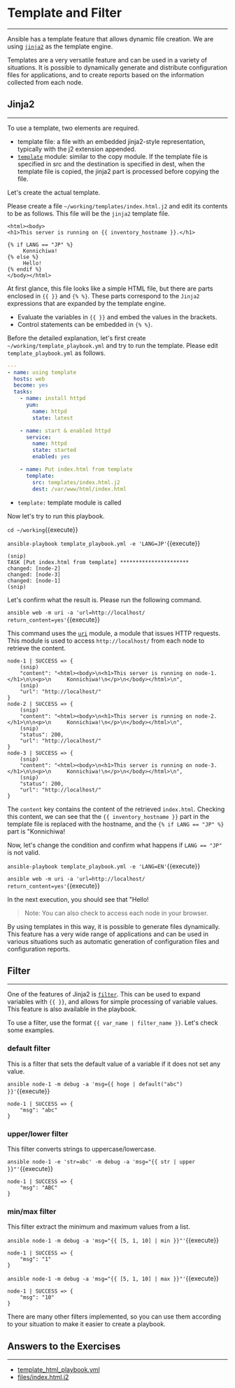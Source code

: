 # Template and Filter
---
Ansible has a template feature that allows dynamic file creation. We are using [`jinja2`](https://palletsprojects.com/p/jinja/) as the template engine.

Templates are a very versatile feature and can be used in a variety of situations. It is possible to dynamically generate and distribute configuration files for applications, and to create reports based on the information collected from each node.

## Jinja2 
---
To use a template, two elements are required.

- template file: a file with an embedded jinja2-style representation, typically with the j2 extension appended.
- [`template`](https://docs.ansible.com/ansible/latest/collections/ansible/builtin/template_module.html) module: similar to the copy module. If the template file is specified in src and the destination is specified in dest, when the template file is copied, the jinja2 part is processed before copying the file.

Let's create the actual template.

Please create a file `~/working/templates/index.html.j2` and edit its contents to be as follows. This file will be the `jinja2` template file.

```jinja2
<html><body>
<h1>This server is running on {{ inventory_hostname }}.</h1>

{% if LANG == "JP" %}
     Konnichiwa!
{% else %}
     Hello!
{% endif %}
</body></html>
```

At first glance, this file looks like a simple HTML file, but there are parts enclosed in `{{ }}` and `{% %}`. These parts correspond to the `Jinja2` expressions that are expanded by the template engine.

- Evaluate the variables in `{{ }}` and embed the values in the brackets.
- Control statements can be embedded in `{% %}`.

Before the detailed explanation, let's first create `~/working/template_playbook.yml` and try to run the template. Please edit `template_playbook.yml` as follows.

```yaml
---
- name: using template
  hosts: web
  become: yes
  tasks:
    - name: install httpd
      yum:
        name: httpd
        state: latest

    - name: start & enabled httpd
      service:
        name: httpd
        state: started
        enabled: yes

    - name: Put index.html from template
      template:
        src: templates/index.html.j2
        dest: /var/www/html/index.html
```

- `template:` template module is called

Now let's try to run this playbook.

`cd ~/working`{{execute}}

`ansible-playbook template_playbook.yml -e 'LANG=JP'`{{execute}}

```text
(snip)
TASK [Put index.html from template] **********************
changed: [node-2]
changed: [node-3]
changed: [node-1]
(snip)
```

Let's confirm what the result is. Please run the following command.

`ansible web -m uri -a 'url=http://localhost/ return_content=yes'`{{execute}}

This command uses the [`uri`](https://docs.ansible.com/ansible/latest/modules/uri_module.html)  module, a module that issues HTTP requests.  This module is used to access `http://localhost/` from each node to retrieve the content.

```text
node-1 | SUCCESS => {
    (snip)
    "content": "<html><body>\n<h1>This server is running on node-1.</h1>\n\n<p>\n     Konnichiwa!\n</p>\n</body></html>\n",
    (snip)
    "url": "http://localhost/"
}
node-2 | SUCCESS => {
    (snip)
    "content": "<html><body>\n<h1>This server is running on node-2.</h1>\n\n<p>\n     Konnichiwa!\n</p>\n</body></html>\n",
    (snip)
    "status": 200,
    "url": "http://localhost/"
}
node-3 | SUCCESS => {
    (snip)
    "content": "<html><body>\n<h1>This server is running on node-3.</h1>\n\n<p>\n     Konnichiwa!\n</p>\n</body></html>\n",
    (snip)
    "status": 200,
    "url": "http://localhost/"
}
```

The `content` key contains the content of the retrieved `index.html`. Checking this content, we can see that the `{{ inventory_hostname }}` part in the template file is replaced with the hostname, and the `{% if LANG == "JP" %}` part is "Konnichiwa!

Now, let's change the condition and confirm what happens if `LANG == "JP"` is not valid.

`ansible-playbook template_playbook.yml -e 'LANG=EN'`{{execute}}

`ansible web -m uri -a 'url=http://localhost/ return_content=yes'`{{execute}}

In the next execution, you should see that "Hello!

> Note: You can also check to access each node in your browser.

By using templates in this way, it is possible to generate files dynamically. This feature has a very wide range of applications and can be used in various situations such as automatic generation of configuration files and configuration reports.


## Filter
---
One of the features of Jinja2 is [`filter`](https://docs.ansible.com/ansible/latest/user_guide/playbooks_filters.html). This can be used to expand variables with `{{ }}`, and allows for simple processing of variable values. This feature is also available in the playbook.

To use a filter, use the format `{{ var_name | filter_name }}`. Let's check some examples.


### default filter

This is a filter that sets the default value of a variable if it does not set any value.

`ansible node-1 -m debug -a 'msg={{ hoge | default("abc") }}'`{{execute}}

```text
node-1 | SUCCESS => {
    "msg": "abc"
}
```

### upper/lower filter

This filter converts strings to uppercase/lowercase.

`ansible node-1 -e 'str=abc' -m debug -a 'msg="{{ str | upper }}"'`{{execute}}

```text
node-1 | SUCCESS => {
    "msg": "ABC"
}
```

### min/max filter

This filter extract the minimum and maximum values from a list.

`ansible node-1 -m debug -a 'msg="{{ [5, 1, 10] | min }}"'`{{execute}}

```text
node-1 | SUCCESS => {
    "msg": "1"
}
```

`ansible node-1 -m debug -a 'msg="{{ [5, 1, 10] | max }}"'`{{execute}}

```text
node-1 | SUCCESS => {
    "msg": "10"
}
```

There are many other filters implemented, so you can use them according to your situation to make it easier to create a playbook.

## Answers to the Exercises
---
- [template\_html\_playbook.yml](https://github.com/irixjp/katacoda-scenarios/blob/master/materials/solutions/block_playbook.yml)
- [files/index.html.j2](https://github.com/irixjp/katacoda-scenarios/blob/master/materials/solutions/templates/index.html.j2)
